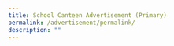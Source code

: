 ```yaml
---
title: School Canteen Advertisement (Primary)
permalink: /advertisement/permalink/
description: ""
---
```

